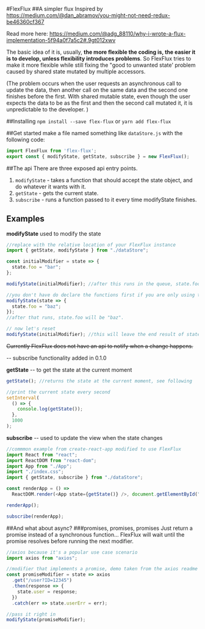 #FlexFlux
##A simpler flux
Inspired by https://medium.com/@dan_abramov/you-might-not-need-redux-be46360cf367

Read more here: https://medium.com/@adg_88110/why-i-wrote-a-flux-implementation-5f94a0f7a5c2#.9gt012xwv

The basic idea of it is, usually, **the more flexible the coding is, the easier it is to develop, unless flexibility introduces problems**.
So FlexFlux tries to make it more flexible while still fixing the "good to unwanted state' problem caused by shared state mutated by multiple accessors.

(The problem occurs when the user requests an asynchronous call to update the data, then another call on the same data and the second one finishes before the first. With shared mutable state, even though the user expects the data to be as the first and then the second call mutated it, it is unpredictable to the developer. )

##Installing
`npm install --save flex-flux` or `yarn add flex-flux`

##Get started
make a file named something like `dataStore.js`
with the following code:
```javascript
import FlexFlux from 'flex-flux';
export const { modifyState, getState, subscribe } = new FlexFlux();
```

##The api
There are three exposed api entry points.

1. `modifyState` - takes a function that should accept the state object, and do whatever it wants with it.
2. `getState` - gets the current state.
3. `subscribe` - runs a function passed to it every time modifyState finishes.

## Examples

**modifyState** used to modify the state

```javascript
//replace with the relative location of your FlexFlux instance
import { getState, modifyState } from "./dataStore";

const initialModifier = state => {
  state.foo = "bar";
};

modifyState(initialModifier); //after this runs in the queue, state.foo will be "bar".

//you don't have do declare the functions first if you are only using them once.
modifyState(state => {
  state.foo = "baz";
});
//after that runs, state.foo will be "baz".

// now let's reset
modifyState(initialModifier); //this will leave the end result of state.foo to be "bar"

```

~~Currently FlexFlux does not have an api to notify when a change happens.~~

-- subscribe functionality added in 0.1.0


**getState** -- to get the state at the current moment
```javascript
getState(); //returns the state at the current moment, see following

//print the current state every second
setInterval(
  () => {
    console.log(getState());
  },
  1000
);
```
**subscribe** -- used to update the view when the state changes

```javascript
//commmon example from create-react-app modified to use FlexFlux
import React from "react";
import ReactDOM from "react-dom";
import App from "./App";
import "./index.css";
import { getState, subscribe } from "./dataStore";

const renderApp = () =>
  ReactDOM.render(<App state={getState()} />, document.getElementById("root"));

renderApp();

subscribe(renderApp);

```


##And what about async?
###promises, promises, promises
Just return a promise instead of a synchronous function...
FlexFlux will wait until the promise resolves before running the next modifier.

```javascript
//axios because it's a popular use case scenario
import axios from "axios";

//modifier that implements a promise, demo taken from the axios readme
const promiseModifier = state => axios
  .get("/user?ID=12345")
  .then(response => {
    state.user = response;
  })
  .catch(err => state.userErr = err);

//pass it right in
modifyState(promiseModifier);
```